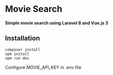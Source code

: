 # Movie Search
#### Simple movie search using Laravel 8 and Vue.js 3

## Installation
```
composer install
npm install
npm run dev
```

Configure MOVIE_API_KEY in .env file
